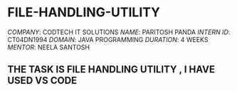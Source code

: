 # FILE-HANDLING-UTILITY
*COMPANY*: CODTECH IT SOLUTIONS
*NAME*: PARITOSH PANDA
*INTERN ID*: CT04DN1994
*DOMAIN*: JAVA PROGRAMMING
*DURATION*: 4 WEEKS
*MENTOR*: NEELA SANTOSH
## THE TASK IS FILE HANDLING UTILITY , I HAVE USED VS CODE
